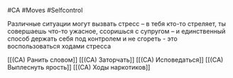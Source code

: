 #CA #Moves #Selfcontrol 

Различные ситуации могут вызвать стресс – в тебя кто-то стреляет, ты совершаешь что-то ужасное, ссоришься с супругом – и единственный способ держать себя под контролем и не сгореть - это воспользоваться ходами стресса

[[(CA) Ранить словом]]
[[(CA) Заторчать]]
[[(CA) Исповедаться]]
[[(CA) Выплеснуть ярость]]
[[(CA) Ходы наркотиков]]

